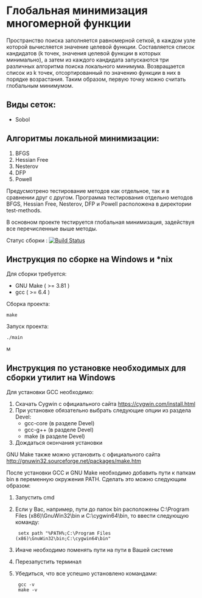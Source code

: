 # Глобальная минимизация многомерной функции

Пространство поиска заполняется равномерной сеткой, в каждом узле которой вычисляется значение целевой функции. Составляется список кандидатов (k точек, значения целевой функции в которых минимально), а затем из каждого кандидата запускаются три различных алгоритма поиска локального минимума. Возвращается список из k точек, отсортированный по значению функции в них в порядке возрастания. Таким образом, первую точку можно считать глобальным минимумом.

## Виды сеток:
* Sobol

## Алгоритмы локальной минимизации:
1. BFGS
2. Hessian Free
3. Nesterov
4. DFP
5. Powell

Предусмотрено тестирование методов как отдельное, так и в сравнении друг с другом. Программа тестирования отдельно методов BFGS, Hessian Free, Nesterov, DFP и Powell расположена в директории test-methods.

В основном проекте тестируется глобальная минимизация, задействуя все перечисленные выше методы.

Статус сборки : [![Build Status](https://ci.worldfly.org/buildStatus/icon?job=Minimization-Container/Minimization-main)](https://ci.worldfly.org/job/Minimization-Container/job/Minimization-main/)

## Инструкция по сборке на Windows и *nix

Для сборки требуется:
* GNU Make ( >= 3.81 )
* gcc ( >= 6.4 )

Сборка проекта:

    make

Запуск проекта:

    ./main
м
## Инструкция по установке необходимых для сборки утилит на Windows

Для установки GCC необходимо:

1. Скачать Cygwin с официального сайта https://cygwin.com/install.html
2. При установке обязательно выбрать следующие опции из раздела Devel:
    * gcc-core (в разделе Devel)
    * gcc-g++ (в разделе Devel)
    * make (в разделе Devel)
3. Дождаться окончания установки

GNU Make также можно установить с официального сайта http://gnuwin32.sourceforge.net/packages/make.htm

После установки GCC и GNU Make необходимо добавить пути к папкам bin в переменную окружения PATH. Сделать это можно следующим образом:
1. Запустить cmd
2. Если у Вас, например, пути до папок bin расположены C:\Program Files (x86)\GnuWin32\bin и C:\cygwin64\bin, то ввести следующую команду:
        
        setx path "%PATH%;C:\Program Files (x86)\GnuWin32\bin;C:\cygwin64\bin"
3. Иначе необходимо поменять пути на пути в Вашей системе
4. Перезапустить терминал
5. Убедиться, что все успешно установлено командами:

        gcc -v
        make -v
